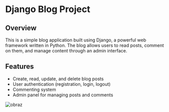 # Django Blog Project

## Overview
This is a simple blog application built using Django, a powerful web framework written in Python. The blog allows users to read posts, comment on them, and manage content through an admin interface.

## Features
- Create, read, update, and delete blog posts
- User authentication (registration, login, logout)
- Commenting system
- Admin panel for managing posts and comments

![obraz](https://github.com/user-attachments/assets/393d6606-8f40-4b69-9e51-1a3f32a00496)
